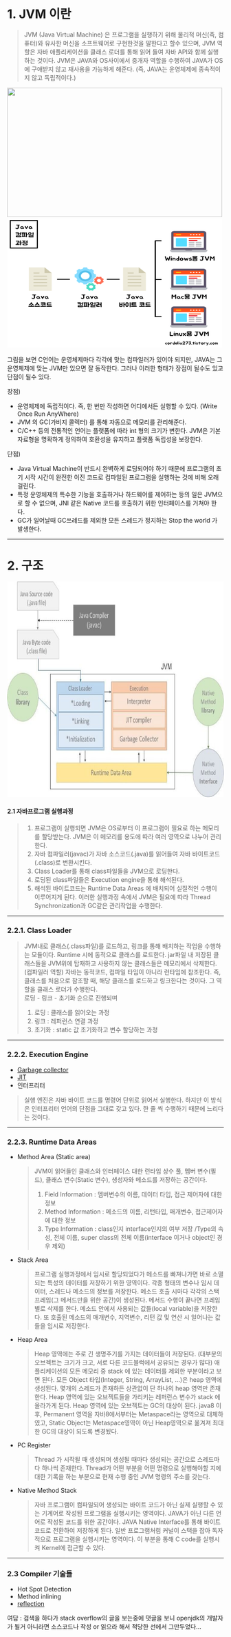 # 1. JVM 이란
>JVM (Java Virtual Machine) 은  프로그램을 실행하기 위해 물리적 머신(즉, 컴퓨터)와 유사한 머신을 소프트웨어로 구현한것을 말한다고 할수 있으며,
JVM 역할은 자바 애플리케이션을 클래스 로더를 통해 읽어 들여 자바 API와 함께 실행하는 것이다.
JVM은 JAVA와 OS사이에서 중개자 역할을 수행하여 JAVA가 OS에 구애받지 않고 재사용을 가능하게 해준다. (즉, JAVA는 운영체제에 종속적이지 않고 독립적이다.)


<img src="https://user-images.githubusercontent.com/51253582/127321049-1fff035f-7c5a-470e-bac2-e1c85e573ed9.png"  width="500" height="300">
<img src="https://github.com/ryunian/Study/blob/master/image/java_compile.png?raw=true" width="500" height="300">

그림을 보면 C언어는 운영체제마다 각각에 맞는 컴파일러가 있어야 되지만, JAVA는 그 운영체제에 맞는 JVM만 있으면 잘 동작한다.
그러나 이러한 형태가 장점이 될수도 있고 단점이 될수 있다.

장점)


* 운영체제에 독립적이다. 즉, 한 번만 작성하면 어디에서든 실행할 수 있다. (Write Once Run AnyWhere)
* JVM 의 GC(가비지 콜렉터) 를 통해 자동으로 메모리를 관리해준다.
* C/C++ 등의 전통적인 언어는 플랫폼에 따라 int 형의 크기가 변한다. JVM은 기본 자료형을 명확하게 정의하여 호환성을 유지하고 플랫폼 독립성을 보장한다. 


단점)

* Java Virtual Machine이 반드시 완벽하게 로딩되어야 하기 때문에 프로그램의 초기 시작 시간이 완전한 이진 코드로 컴파일된 프로그램을 실행하는 것에 비해 오래 걸린다.
* 특정 운영체제의 특수한 기능을 호출하거나 하드웨어를 제어하는 등의 일은 JVM으로 할 수 없으며, JNI 같은 Native 코드를 호출하기 위한 인터페이스를 거쳐야 한다.
* GC가 일어날때 GC쓰레드를 제외한 모든 스레드가 정지하는 Stop the world 가 발생한다.    
   
*****

# 2. 구조
<img src="https://github.com/ryunian/Study/blob/master/image/JVM.jpg?raw=true" width="700" height="500">


#### 2.1 자바프로그램 실행과정
> 1. 프로그램이 실행되면 JVM은 OS로부터 이 프로그램이 필요로 하는 메모리를 할당받는다.
   JVM은 이 메모리를 용도에 따라 여러 영역으로 나누어 관리한다.
> 2. 자바 컴파일러(javac)가 자바 소스코드(.java)를 읽어들여 자바 바이트코드(.class)로 변환시킨다.
> 3. Class Loader를 통해 class파일들을 JVM으로 로딩한다.
> 4. 로딩된 class파일들은 Execution engine을 통해 해석된다.
> 5. 해석된 바이트코드는 Runtime Data Areas 에 배치되어 실질적인 수행이 이루어지게 된다.
> 이러한 실행과정 속에서 JVM은 필요에 따라 Thread Synchronization과 GC같은 관리작업을 수행한다.

***
### 2.2.1. Class Loader
> JVM내로 클래스(.class파일)를 로드하고, 링크를 통해 배치하는 작업을 수행하는 모듈이다. Runtime 시에 동적으로 클래스를 로드한다. jar파일 내 저장된 클래스들을 JVM위에 탑재하고 사용하지 않는 클래스들은 메모리에서 삭제한다. (컴파일러 역할) 자바는 동적코드, 컴파일 타임이 아니라 런타임에 참조한다. 즉, 클래스를 처음으로 참조할 때, 해당 클래스를 로드하고 링크한다는 것이다.  그 역할을 클래스 로더가 수행한다.    
> 로딩 - 링크 - 초기화 순으로 진행되며   
> 1. 로딩 : 클래스를 읽어오는 과정   
> 2. 링크 : 레퍼런스 연결 과정   
> 3. 초기화 : static 값 초기화하고 변수 할당하는 과정

***
### 2.2.2. Execution Engine
* [Garbage collector]
* [JIT]
* 인터프리터
> 실행 엔진은 자바 바이트 코드를 명령어 단위로 읽어서 실행한다. 하지만 이 방식은 인터프리터 언어의 단점을 그대로 갖고 있다. 한 줄 씩 수행하기 때문에 느리다는 것이다.

***
### 2.2.3. Runtime Data Areas
* Method Area (Static area)
   > JVM이 읽어들인 클래스와 인터페이스 대한 런타임 상수 풀, 멤버 변수(필드), 클래스 변수(Static 변수), 생성자와 메소드를 저장하는 공간이다.
   > 1) Field Information : 멤버변수의 이름, 데이터 타입, 접근 제어자에 대한 정보
   > 2) Method Information : 메소드의 이름, 리턴타입, 매개변수, 접근제어자에 대한 정보
   > 3) Type Information : class인지 interface인지의 여부 저장 /Type의 속성, 전체 이름, 
        super class의 전체 이름(interface 이거나 object인 경우 제외)

* Stack Area
   > 프로그램 실행과정에서 임시로 할당되었다가 메소드를 빠져나가면 바로 소멸되는 특성의 데이터를 저장하기 위한 영역이다. 각종 형태의 변수나 임시 데이터, 스레드나 메소드의 정보를 저장한다.
   > 메소드 호출 시마다 각각의 스택 프레임(그 메서드만을 위한 공간)이 생성된다. 메서드 수행이 끝나면 프레임 별로 삭제를 한다. 
   > 메소드 안에서 사용되는 값들(local variable)을 저장한다. 또 호출된 메소드의 매개변수, 지역변수, 리턴 값 및 연산 시 일어나는 값들을 임시로 저장한다.

* Heap Area
   > Heap 영역에는 주로 긴 생명주기를 가지는 데이터들이 저장된다. (대부분의 오브젝트는 크기가 크고, 서로 다른 코드블럭에서 공유되는 경우가 많다)
   > 애플리케이션의 모든 메모리 중 stack 에 있는 데이터를 제외한 부분이라고 보면 된다.
   > 모든 Object 타입(Integer, String, ArrayList, ...)은 heap 영역에 생성된다.
   > 몇개의 스레드가 존재하든 상관없이 단 하나의 heap 영역만 존재한다.
   > Heap 영역에 있는 오브젝트들을 가리키는 레퍼런스 변수가 stack 에 올라가게 된다.
   > Heap 영역에 있는 오브젝트는 GC의 대상이 된다.
   > java8 이후, Permanent 영역을 자바8에서부터는 Metaspace라는 영역으로 대체하였고, Static Object는 Metaspace영역이 아닌 Heap영역으로 옮겨져 최대한 GC의 대상이 되도록 변경됬다.

* PC Register
   > Thread 가 시작될 때 생성되며 생성될 때마다 생성되는 공간으로 스레드마다 하나씩 존재한다. 
   > Thread가 어떤 부분을 어떤 명령으로 실행해야할 지에 대한 기록을 하는 부분으로 현재 수행 중인 JVM 명령의 주소를 갖는다.

* Native Method Stack
   > 자바 프로그램이 컴파일되어 생성되는 바이트 코드가 아닌 실제 실행할 수 있는 기계어로 작성된 프로그램을 실행시키는 영역이다. 
   > JAVA가 아닌 다른 언어로 작성된 코드를 위한 공간이다. JAVA Native Interface를 통해 바이트 코드로 전환하여 저장하게 된다. 
   > 일반 프로그램처럼 커널이 스택을 잡아 독자적으로 프로그램을 실행시키는 영역이다. 이 부분을 통해 C code를 실행시켜 Kernel에 접근할 수 있다.


***
### 2.3 Compiler 기술들
* Hot Spot Detection
* Method inlining
* [reflection]


여담 : 검색을 하다가 stack overflow의 글을 보는중에 댓글을 보니 openjdk의 개발자가 될거 아니라면 소스코드나 작성 or 읽으라 해서 적당한 선에서 그만두었다...

[Garbage collector]: Garbage%20Collection.md
[JIT]: JIT.md
[reflection]: https://github.com/ryunian/Study/blob/master/java/Reflection/Reflection.md
